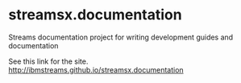 # streamsx.documentation
Streams documentation project for writing development guides and documentation

See this link for the site.
http://ibmstreams.github.io/streamsx.documentation  
